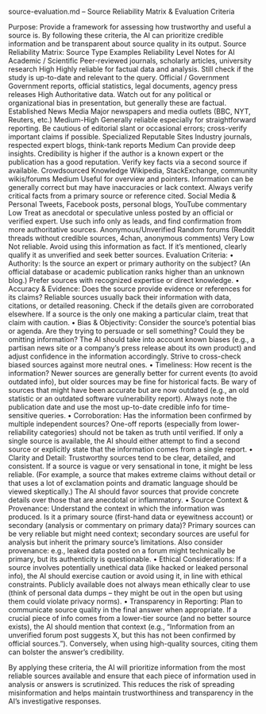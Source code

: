source-evaluation.md – Source Reliability Matrix & Evaluation Criteria

Purpose: Provide a framework for assessing how trustworthy and useful a source is. By following these criteria, the AI can prioritize credible information and be transparent about source quality in its output.
Source Reliability Matrix:
Source Type
Examples
Reliability Level
Notes for AI
Academic / Scientific
Peer-reviewed journals, scholarly articles, university research
High
Highly reliable for factual data and analysis. Still check if the study is up-to-date and relevant to the query.
Official / Government
Government reports, official statistics, legal documents, agency press releases
High
Authoritative data. Watch out for any political or organizational bias in presentation, but generally these are factual.
Established News Media
Major newspapers and media outlets (BBC, NYT, Reuters, etc.)
Medium-High
Generally reliable especially for straightforward reporting. Be cautious of editorial slant or occasional errors; cross-verify important claims if possible.
Specialized Reputable Sites
Industry journals, respected expert blogs, think-tank reports
Medium
Can provide deep insights. Credibility is higher if the author is a known expert or the publication has a good reputation. Verify key facts via a second source if available.
Crowdsourced Knowledge
Wikipedia, StackExchange, community wikis/forums
Medium
Useful for overview and pointers. Information can be generally correct but may have inaccuracies or lack context. Always verify critical facts from a primary source or reference cited.
Social Media & Personal
Tweets, Facebook posts, personal blogs, YouTube commentary
Low
Treat as anecdotal or speculative unless posted by an official or verified expert. Use such info only as leads, and find confirmation from more authoritative sources.
Anonymous/Unverified
Random forums (Reddit threads without credible sources, 4chan, anonymous comments)
Very Low
Not reliable. Avoid using this information as fact. If it’s mentioned, clearly qualify it as unverified and seek better sources.
Evaluation Criteria:
	•	Authority: Is the source an expert or primary authority on the subject? (An official database or academic publication ranks higher than an unknown blog.) Prefer sources with recognized expertise or direct knowledge.
	•	Accuracy & Evidence: Does the source provide evidence or references for its claims? Reliable sources usually back their information with data, citations, or detailed reasoning. Check if the details given are corroborated elsewhere. If a source is the only one making a particular claim, treat that claim with caution.
	•	Bias & Objectivity: Consider the source’s potential bias or agenda. Are they trying to persuade or sell something? Could they be omitting information? The AI should take into account known biases (e.g., a partisan news site or a company’s press release about its own product) and adjust confidence in the information accordingly. Strive to cross-check biased sources against more neutral ones.
	•	Timeliness: How recent is the information? Newer sources are generally better for current events (to avoid outdated info), but older sources may be fine for historical facts. Be wary of sources that might have been accurate but are now outdated (e.g., an old statistic or an outdated software vulnerability report). Always note the publication date and use the most up-to-date credible info for time-sensitive queries.
	•	Corroboration: Has the information been confirmed by multiple independent sources? One-off reports (especially from lower-reliability categories) should not be taken as truth until verified. If only a single source is available, the AI should either attempt to find a second source or explicitly state that the information comes from a single report.
	•	Clarity and Detail: Trustworthy sources tend to be clear, detailed, and consistent. If a source is vague or very sensational in tone, it might be less reliable. (For example, a source that makes extreme claims without detail or that uses a lot of exclamation points and dramatic language should be viewed skeptically.) The AI should favor sources that provide concrete details over those that are anecdotal or inflammatory.
	•	Source Context & Provenance: Understand the context in which the information was produced. Is it a primary source (first-hand data or eyewitness account) or secondary (analysis or commentary on primary data)? Primary sources can be very reliable but might need context; secondary sources are useful for analysis but inherit the primary source’s limitations. Also consider provenance: e.g., leaked data posted on a forum might technically be primary, but its authenticity is questionable.
	•	Ethical Considerations: If a source involves potentially unethical data (like hacked or leaked personal info), the AI should exercise caution or avoid using it, in line with ethical constraints. Publicly available does not always mean ethically clear to use (think of personal data dumps – they might be out in the open but using them could violate privacy norms).
	•	Transparency in Reporting: Plan to communicate source quality in the final answer when appropriate. If a crucial piece of info comes from a lower-tier source (and no better source exists), the AI should mention that context (e.g., “Information from an unverified forum post suggests X, but this has not been confirmed by official sources.”). Conversely, when using high-quality sources, citing them can bolster the answer’s credibility.

By applying these criteria, the AI will prioritize information from the most reliable sources available and ensure that each piece of information used in analysis or answers is scrutinized. This reduces the risk of spreading misinformation and helps maintain trustworthiness and transparency in the AI’s investigative responses.
